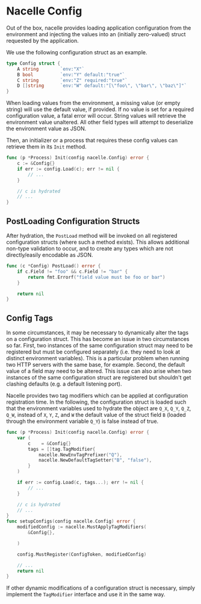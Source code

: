 # Nacelle Config

Out of the box, nacelle provides loading application configuration from the
environment and injecting the values into an (initially zero-valued) struct
requested by the application.

We use the following configuration struct as an example.

```go
type Config struct {
    A string        `env:"X"`
    B bool          `env:"Y" default:"true"`
    C string        `env:"Z" required:"true"`
    D []string      `env:"W" default:"[\"foo\", \"bar\", \"baz\"]"`
}
```

When loading values from the environment, a missing value (or empty string)
will use the default value, if provided. If no value is set for a required
configuration value, a fatal error will occur. String values will retrieve
the environment value unaltered. All other field types will attempt to
deserialize the environment value as JSON.

Then, an initializer or a process that requires these config values can
retrieve them in its `Init` method.

```go
func (p *Process) Init(config nacelle.Config) error {
    c := &Config{}
    if err := config.Load(c); err != nil {
        // ...
    }

    // c is hydrated
    // ...
}
```

## PostLoading Configuration Structs

After hydration, the `PostLoad` method will be invoked on all registered
configuration structs (where such a method exists). This allows additional
non-type validation to occur, and to create any types which are not
directly/easily encodable as JSON.

```go
func (c *Config) PostLoad() error {
    if c.Field != "foo" && c.Field != "bar" {
        return fmt.Errorf("field value must be foo or bar")
    }

    return nil
}
```

## Config Tags

In some circumstances, it may be necessary to dynamically alter the tags
on a configuration struct. This has become an issue in two circumstances
so far. First, two instances of the same configuration struct may need to
be registered but must be configured separately (i.e. they need to look at
distinct environment variables). This is a particular problem when running
two HTTP servers with the same base, for example. Second, the default value
of a field may need to be altered. This issue can also arise when two
instances of the same configuration struct are registered but shouldn't get
clashing defaults (e.g. a default listening port).

Nacelle provides two tag modifiers which can be applied at configuration
registration time. In the following, the configuration struct is loaded
such that the environment variables used to hydrate the object are `Q_X`,
`Q_Y`, `Q_Z`, `Q_W`, instead of `X`, `Y`, `Z`, and `W` the default value
of the struct field `B` (loaded through the environment variable `Q_Y`) is
false instead of true.

```go
func (p *Process) Init(config nacelle.Config) error {
    var (
        c    = &Config{}
        tags = []tag.TagModifier{
            nacelle.NewEnvTagPrefixer("Q"),
            nacelle.NewDefaultTagSetter("B", "false"),
        }
    )

    if err := config.Load(c, tags...); err != nil {
        // ...
    }

    // c is hydrated
    // ...
}
func setupConfigs(config nacelle.Config) error {
    modifiedConfig := nacelle.MustApplyTagModifiers(
        &Config{},

    )

    config.MustRegister(ConfigToken, modifiedConfig)

    // ...
    return nil
}
```

If other dynamic modifications of a configuration struct is necessary,
simply implement the `TagModifier` interface and use it in the same way.
